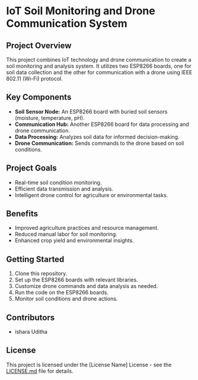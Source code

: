 # IoT Soil Monitoring and Drone Communication System

## Project Overview

This project combines IoT technology and drone communication to create a soil monitoring and analysis system. It utilizes two ESP8266 boards, one for soil data collection and the other for communication with a drone using IEEE 802.11 (Wi-Fi) protocol.

## Key Components

- **Soil Sensor Node:** An ESP8266 board with buried soil sensors (moisture, temperature, pH).
- **Communication Hub:** Another ESP8266 board for data processing and drone communication.
- **Data Processing:** Analyzes soil data for informed decision-making.
- **Drone Communication:** Sends commands to the drone based on soil conditions.

## Project Goals

- Real-time soil condition monitoring.
- Efficient data transmission and analysis.
- Intelligent drone control for agriculture or environmental tasks.

## Benefits

- Improved agriculture practices and resource management.
- Reduced manual labor for soil monitoring.
- Enhanced crop yield and environmental insights.

## Getting Started

1. Clone this repository.
2. Set up the ESP8266 boards with relevant libraries.
3. Customize drone commands and data analysis as needed.
4. Run the code on the ESP8266 boards.
5. Monitor soil conditions and drone actions.

## Contributors

- ishara Uditha

## License

This project is licensed under the [License Name] License - see the [LICENSE.md](LICENSE.md) file for details.
